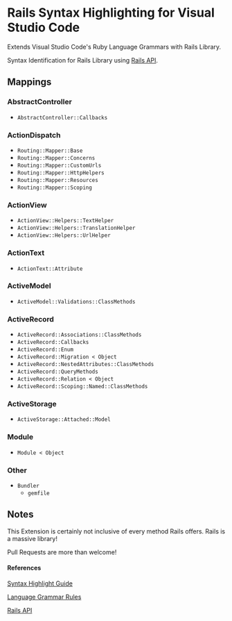 # Rails Syntax Highlighting for Visual Studio Code
Extends Visual Studio Code's Ruby Language Grammars with Rails Library.

Syntax Identification for Rails Library using [Rails API](https://api.rubyonrails.org).

## Mappings

### AbstractController
- `AbstractController::Callbacks`

### ActionDispatch
- `Routing::Mapper::Base`
- `Routing::Mapper::Concerns`
- `Routing::Mapper::CustomUrls`
- `Routing::Mapper::HttpHelpers`
- `Routing::Mapper::Resources`
- `Routing::Mapper::Scoping`

### ActionView
- `ActionView::Helpers::TextHelper`
- `ActionView::Helpers::TranslationHelper`
- `ActionView::Helpers::UrlHelper`

### ActionText
- `ActionText::Attribute`

### ActiveModel
- `ActiveModel::Validations::ClassMethods`

### ActiveRecord
- `ActiveRecord::Associations::ClassMethods`
- `ActiveRecord::Callbacks`
- `ActiveRecord::Enum`
- `ActiveRecord::Migration < Object`
- `ActiveRecord::NestedAttributes::ClassMethods`
- `ActiveRecord::QueryMethods`
- `ActiveRecord::Relation < Object`
- `ActiveRecord::Scoping::Named::ClassMethods`

### ActiveStorage
- `ActiveStorage::Attached::Model`

### Module
- `Module < Object`

### Other
- `Bundler`
  - `gemfile`

## Notes
This Extension is certainly not inclusive of every method Rails offers. Rails is a massive library!

Pull Requests are more than welcome!

#### References
[Syntax Highlight Guide](https://code.visualstudio.com/api/language-extensions/syntax-highlight-guide)

[Language Grammar Rules](https://macromates.com/manual/en/language_grammars)

[Rails API](https://api.rubyonrails.org)
